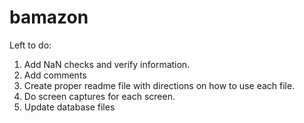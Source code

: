 # bamazon

Left to do:

1. Add NaN checks and verify information.
2. Add comments
3. Create proper readme file with directions on how to use each file.
4. Do screen captures for each screen.
5. Update database files
